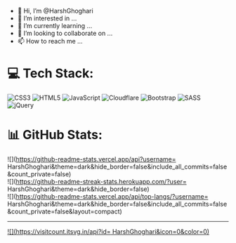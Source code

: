 - 👋 Hi, I’m @HarshGhoghari
- 👀 I’m interested in ...
- 🌱 I’m currently learning ...
- 💞️ I’m looking to collaborate on ...
- 📫 How to reach me ...

<!---
HarshGhoghari/HarshGhoghari is a ✨ special ✨ repository because its `README.md` (this file) appears on your GitHub profile.
You can click the Preview link to take a look at your changes.
--->

# 💻 Tech Stack:
![CSS3](https://img.shields.io/badge/css3-%231572B6.svg?style=for-the-badge&logo=css3&logoColor=white) ![HTML5](https://img.shields.io/badge/html5-%23E34F26.svg?style=for-the-badge&logo=html5&logoColor=white) ![JavaScript](https://img.shields.io/badge/javascript-%23323330.svg?style=for-the-badge&logo=javascript&logoColor=%23F7DF1E) ![Cloudflare](https://img.shields.io/badge/Cloudflare-F38020?style=for-the-badge&logo=Cloudflare&logoColor=white) ![Bootstrap](https://img.shields.io/badge/bootstrap-%23563D7C.svg?style=for-the-badge&logo=bootstrap&logoColor=white) ![SASS](https://img.shields.io/badge/SASS-hotpink.svg?style=for-the-badge&logo=SASS&logoColor=white) ![jQuery](https://img.shields.io/badge/jquery-%230769AD.svg?style=for-the-badge&logo=jquery&logoColor=white)
# 📊 GitHub Stats:
![](https://github-readme-stats.vercel.app/api?username= HarshGhoghari&theme=dark&hide_border=false&include_all_commits=false&count_private=false)<br/>
![](https://github-readme-streak-stats.herokuapp.com/?user= HarshGhoghari&theme=dark&hide_border=false)<br/>
![](https://github-readme-stats.vercel.app/api/top-langs/?username= HarshGhoghari&theme=dark&hide_border=false&include_all_commits=false&count_private=false&layout=compact)

---
[![](https://visitcount.itsvg.in/api?id= HarshGhoghari&icon=0&color=0)](https://visitcount.itsvg.in)

<!-- Proudly created with GPRM ( https://gprm.itsvg.in ) -->
